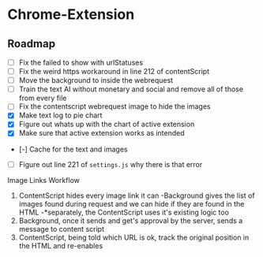 # Chrome-Extension

## Roadmap

-   [ ] Fix the failed to show with urlStatuses
-   [ ] Fix the weird https workaround in line 212 of contentScript
-   [ ] Move the background to inside the webrequest
-   [ ] Train the text AI without monetary and social and remove all of those from every file
-   [ ] Fix the contentscript webrequest image to hide the images
-   [X] Make text log to pie chart
-   [X] Figure out whats up with the chart of active extension
-   [X] Make sure that active extension works as intended
-   [-] Cache for the text and images
-   [ ] Figure out line 221 of `settings.js` why there is that error


Image Links Workflow
1. ContentScript hides every image link it can
    -Background gives the list of images found during request and we can hide if they are found in the HTML
    -*separately, the ContentScript uses it's existing logic too
2. Background, once it sends and get's approval by the server, sends a message to content script
3. ContentScript, being told which URL is ok, track the original position in the HTML and re-enables
